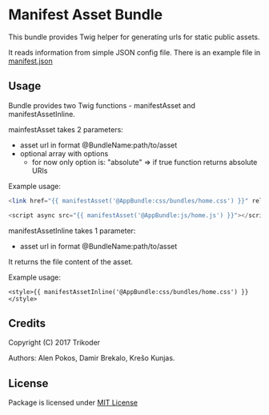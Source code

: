 # Manifest Asset Bundle

This bundle provides Twig helper for generating urls for static public assets.

It reads information from simple JSON config file. There is an example file in
[manifest.json](Tests/Service/test-manifest.json)

## Usage

Bundle provides two Twig functions - manifestAsset and manifestAssetInline.

mainfestAsset takes 2 parameters:

-   asset url in format   @BundleName:path/to/asset
-   optional array with options
    -   for now only option is: "absolute" => if true function returns absolute URIs

Example usage:

```php
<link href="{{ manifestAsset('@AppBundle:css/bundles/home.css') }}" rel="stylesheet" type="text/css">

<script async src="{{ manifestAsset('@AppBundle:js/home.js') }}"></script>
```

manifestAssetInline takes 1 parameter:

-   asset url in format   @BundleName:path/to/asset

It returns the file content of the asset.

Example usage:

```twig
<style>{{ manifestAssetInline('@AppBundle:css/bundles/home.css') }}</style>
```

## Credits

Copyright (C) 2017 Trikoder

Authors: Alen Pokos, Damir Brekalo, Krešo Kunjas.

## License

Package is licensed under [MIT License](./LICENSE)

